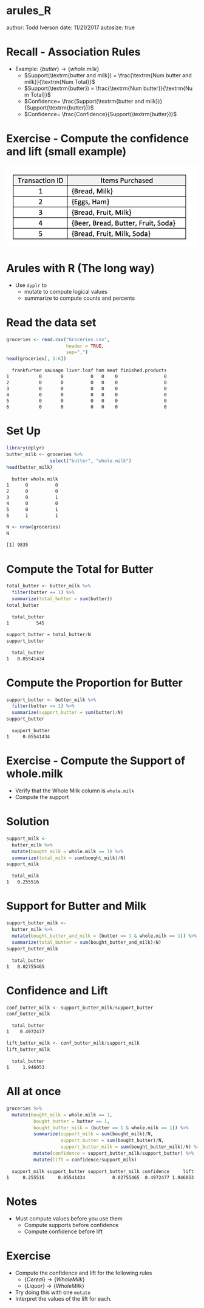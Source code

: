 arules_R
========================================================
author: Todd Iverson
date: 11/21/2017
autosize: true



Recall - Association Rules
========================================================

* Example: $\{butter\} \rightarrow \{whole.milk\}$
  * $Support(\textrm{butter and milk}) = \frac{\textrm{Num butter and milk}}{\textrm{Num Total}}$
  * $Support(\textrm{butter}) = \frac{\textrm{Num butter}}{\textrm{Nu
  m Total}}$
  * $Confidence= \frac{Support(\textrm{butter and milk})}{Support(\textrm{butter})}$
  * $Confidence= \frac{Confidence}{Support(\textrm{butter})}$
  
Exercise - Compute the confidence and lift (small example)
========================================================

![](./small_example.png)

Arules with R (The long way)
========================================================

* Use `dyplr` to 
  * mutate to compute logical values
  * summarize to compute counts and percents
  
  
Read the data set
========================================================


```r
groceries <- read.csv("Groceries.csv",
                      header = TRUE,
                      sep=",")
head(groceries[, 1:6])
```

```
  frankfurter sausage liver.loaf ham meat finished.products
1           0       0          0   0    0                 0
2           0       0          0   0    0                 0
3           0       0          0   0    0                 0
4           0       0          0   0    0                 0
5           0       0          0   0    0                 0
6           0       0          0   0    0                 0
```

Set Up
========================================================


```r
library(dplyr)
butter_milk <- groceries %>%
                select("butter", "whole.milk")
head(butter_milk)
```

```
  butter whole.milk
1      0          0
2      0          0
3      0          1
4      0          0
5      0          1
6      1          1
```

```r
N <- nrow(groceries)
N
```

```
[1] 9835
```

Compute the Total for Butter
========================================================


```r
total_butter <- butter_milk %>%
  filter(butter == 1) %>%
  summarize(total_butter = sum(butter))
total_butter
```

```
  total_butter
1          545
```

```r
support_butter = total_butter/N
support_butter
```

```
  total_butter
1   0.05541434
```

Compute the Proportion for Butter
========================================================


```r
support_butter <- butter_milk %>%
  filter(butter == 1) %>%
  summarize(support_butter = sum(butter)/N)
support_butter
```

```
  support_butter
1     0.05541434
```

Exercise - Compute the Support of whole.milk
========================================================

* Verify that the Whole Milk column is `whole.milk`
* Compute the support


Solution
========================================================


```r
support_milk <- 
  butter_milk %>%
  mutate(bought_milk = whole.milk == 1) %>%
  summarize(total_milk = sum(bought_milk)/N)
support_milk
```

```
  total_milk
1   0.255516
```

Support for Butter and Milk
========================================================


```r
support_butter_milk <- 
  butter_milk %>%
  mutate(bought_butter_and_milk = (butter == 1 & whole.milk == 1)) %>%
  summarize(total_butter = sum(bought_butter_and_milk)/N)
support_butter_milk
```

```
  total_butter
1   0.02755465
```

Confidence and Lift
========================================================


```r
conf_butter_milk <- support_butter_milk/support_butter
conf_butter_milk
```

```
  total_butter
1    0.4972477
```

```r
lift_butter_milk <- conf_butter_milk/support_milk
lift_butter_milk
```

```
  total_butter
1     1.946053
```

All at once
========================================================


```r
groceries %>%
  mutate(bought_milk = whole.milk == 1,
          bought_butter = butter == 1,
          bought_butter_milk = (butter == 1 & whole.milk == 1)) %>%
          summarize(support_milk = sum(bought_milk)/N,
                    support_butter = sum(bought_butter)/N,
                    support_butter_milk = sum(bought_butter_milk)/N) %>%
          mutate(confidence = support_butter_milk/support_butter) %>%
          mutate(lift = confidence/support_milk)
```

```
  support_milk support_butter support_butter_milk confidence     lift
1     0.255516     0.05541434          0.02755465  0.4972477 1.946053
```

Notes
========================================================

* Must compute values before you use them
  * Compute supports before confidence
  * Compute confidence before lift

Exercise
========================================================

* Compute the confidence and lift for the following rules
  * $\{Cereal\} \rightarrow \{Whole Milk\}$
  * $\{Liquor\} \rightarrow \{Whole Milk\}$
* Try doing this with one `mutate`
* Interpret the values of the lift for each.







